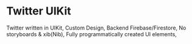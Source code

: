 # Twitter UIKit
Twitter written in UIKit,
Custom Design,
Backend Firebase/Firestore,
No storyboards & xib(Nib),
Fully programmatically created UI elements,
